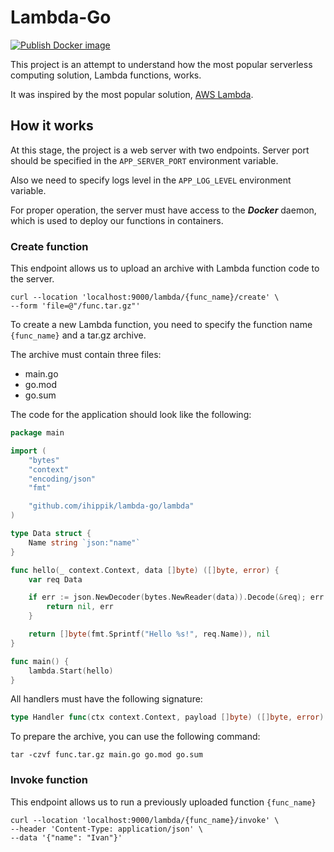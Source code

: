 # Lambda-Go

[![Publish Docker image](https://github.com/ihippik/lambda-go/actions/workflows/github-actions.yml/badge.svg)](https://github.com/ihippik/lambda-go/actions/workflows/github-actions.yml)

This project is an attempt to understand how the most popular serverless computing solution, Lambda functions, works.

It was inspired by the most popular solution, [AWS Lambda](https://aws.amazon.com/lambda/).

## How it works

At this stage, the project is a web server with two endpoints.
Server port should be specified in the `APP_SERVER_PORT` environment variable.

Also we need to specify logs level in the `APP_LOG_LEVEL` environment variable.

For proper operation, the server must have access to the ***Docker*** daemon, 
which is used to deploy our functions in containers.

### Create function

This endpoint allows us to upload an archive with Lambda function code to the server.

```shell
curl --location 'localhost:9000/lambda/{func_name}/create' \
--form 'file=@"/func.tar.gz"'
```

To create a new Lambda function, you need to specify the function name `{func_name}` and a tar.gz archive.

The archive must contain three files:
* main.go
* go.mod
* go.sum

The code for the application should look like the following:
    
```go
package main

import (
	"bytes"
	"context"
	"encoding/json"
	"fmt"

	"github.com/ihippik/lambda-go/lambda"
)

type Data struct {
	Name string `json:"name"`
}

func hello(_ context.Context, data []byte) ([]byte, error) {
	var req Data

	if err := json.NewDecoder(bytes.NewReader(data)).Decode(&req); err != nil {
		return nil, err
	}

	return []byte(fmt.Sprintf("Hello %s!", req.Name)), nil
}

func main() {
	lambda.Start(hello)
}
```

All handlers must have the following signature:

```go
type Handler func(ctx context.Context, payload []byte) ([]byte, error)
```

To prepare the archive, you can use the following command:

```shell 
tar -czvf func.tar.gz main.go go.mod go.sum
```

### Invoke function

This endpoint allows us to run a previously uploaded function `{func_name}`

```shell
curl --location 'localhost:9000/lambda/{func_name}/invoke' \
--header 'Content-Type: application/json' \
--data '{"name": "Ivan"}'
```
